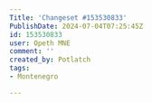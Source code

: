 ```yaml
---
Title: 'Changeset #153530833'
PublishDate: 2024-07-04T07:25:45Z
id: 153530833
user: Opeth MNE
comment: ''
created_by: Potlatch
tags:
- Montenegro

---
```

